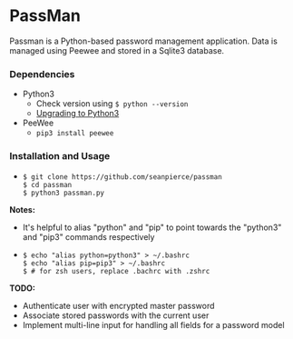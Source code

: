 # PassMan
Passman is a Python-based password management application. Data is managed using Peewee and stored in a Sqlite3 database.

### Dependencies
* Python3
  * Check version using `$ python --version`
  * <a href="https://www.python.org/downloads/release/python-365/">Upgrading to Python3</a>
* PeeWee
  * `pip3 install peewee`

### Installation and Usage
* ```shell
  $ git clone https://github.com/seanpierce/passman
  $ cd passman
  $ python3 passman.py
  ```

**Notes:**
* It's helpful to alias "python" and "pip" to point towards the "python3" and "pip3" commands respectively
* ```shell
  $ echo "alias python=python3" > ~/.bashrc
  $ echo "alias pip=pip3" > ~/.bashrc
  $ # for zsh users, replace .bachrc with .zshrc
  ```

**TODO:**
* Authenticate user with encrypted master password
* Associate stored passwords with the current user
* Implement multi-line input for handling all fields for a password model
